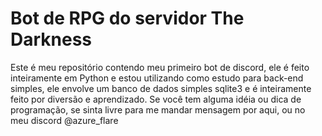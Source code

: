 # Bot de RPG do servidor The Darkness

Este é meu repositório contendo meu primeiro bot de discord, ele é feito inteiramente em Python e estou utilizando como estudo para back-end simples, ele envolve um banco de dados simples sqlite3 e é inteiramente feito por diversão e aprendizado.
Se você tem alguma idéia ou dica de programação, se sinta livre para me mandar mensagem por aqui, ou no meu discord @azure_flare
